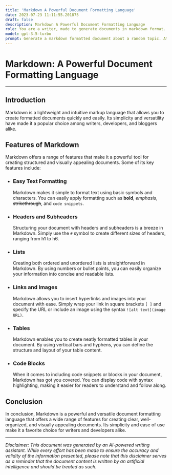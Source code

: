 ```yaml
---
title: 'Markdown A Powerful Document Formatting Language'
date: 2023-07-23 11:11:55.201875
draft: false
description: Markdown A Powerful Document Formatting Language
role: You are a writer, made to generate documents in markdown format. It is very important that all of the documents you generate are in valid markdown format.
model: gpt-3.5-turbo
prompt: Generate a markdown formatted document about a random topic. At the bottom, include a disclaimer explaining that the document was generated by you. The first line of the document should be the title. Make sure that the entire document is in proper markdown format, using a mix of various tags to make the document visually appealing.
---
```


# Markdown: A Powerful Document Formatting Language

---

## Introduction

Markdown is a lightweight and intuitive markup language that allows you to create formatted documents quickly and easily. Its simplicity and versatility have made it a popular choice among writers, developers, and bloggers alike.

## Features of Markdown

Markdown offers a range of features that make it a powerful tool for creating structured and visually appealing documents. Some of its key features include:

- ### **Easy Text Formatting**
  Markdown makes it simple to format text using basic symbols and characters. You can easily apply formatting such as **bold**, *emphasis*, ~~strikethrough~~, and `code snippets`.

- ### **Headers and Subheaders**
  Structuring your document with headers and subheaders is a breeze in Markdown. Simply use the `#` symbol to create different sizes of headers, ranging from h1 to h6.

- ### **Lists**
  Creating both ordered and unordered lists is straightforward in Markdown. By using numbers or bullet points, you can easily organize your information into concise and readable lists.

- ### **Links and Images**
  Markdown allows you to insert hyperlinks and images into your document with ease. Simply wrap your link in square brackets `[ ]` and specify the URL or include an image using the syntax `![alt text](image URL)`.

- ### **Tables**
  Markdown enables you to create neatly formatted tables in your document. By using vertical bars and hyphens, you can define the structure and layout of your table content.

- ### **Code Blocks**
  When it comes to including code snippets or blocks in your document, Markdown has got you covered. You can display code with syntax highlighting, making it easier for readers to understand and follow along.

## Conclusion

In conclusion, Markdown is a powerful and versatile document formatting language that offers a wide range of features for creating clear, well-organized, and visually appealing documents. Its simplicity and ease of use make it a favorite choice for writers and developers alike.

---

*Disclaimer: This document was generated by an AI-powered writing assistant. While every effort has been made to ensure the accuracy and validity of the information presented, please note that this disclaimer serves as a reminder that the document content is written by an artificial intelligence and should be treated as such.*